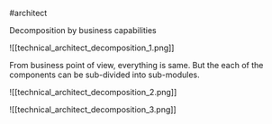 #architect 


Decomposition by business capabilities

![[technical_architect_decomposition_1.png]]

From business point of view, everything is same. But the each of the components can be sub-divided into sub-modules.

![[technical_architect_decomposition_2.png]]

![[technical_architect_decomposition_3.png]]
